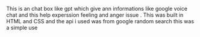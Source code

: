 This is an chat box like gpt which give ann informations like google voice chat and this help experssion feeling and anger issue . This was built in HTML and CSS and the api i used was from google random search this was a simple use
